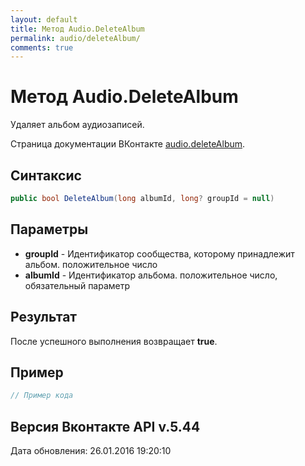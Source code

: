```yaml
---
layout: default
title: Метод Audio.DeleteAlbum
permalink: audio/deleteAlbum/
comments: true
---
```

# Метод Audio.DeleteAlbum
Удаляет альбом аудиозаписей.

Страница документации ВКонтакте [audio.deleteAlbum](https://vk.com/dev/audio.deleteAlbum).

## Синтаксис
``` csharp
public bool DeleteAlbum(long albumId, long? groupId = null)
```

## Параметры
+ **groupId** - Идентификатор сообщества, которому принадлежит альбом. положительное число
+ **albumId** - Идентификатор альбома. положительное число, обязательный параметр

## Результат
После успешного выполнения возвращает **true**.

## Пример
``` csharp
// Пример кода
```

## Версия Вконтакте API v.5.44
Дата обновления: 26.01.2016 19:20:10
